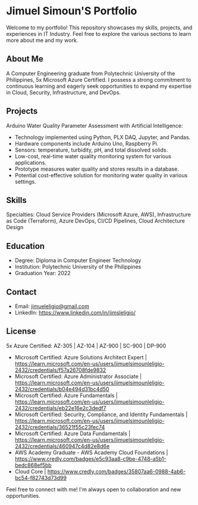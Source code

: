 # Jimuel Simoun'S Portfolio

Welcome to my portfolio! This repository showcases my skills, projects, and experiences in IT Industry. Feel free to explore the various sections to learn more about me and my work.

## About Me

A Computer Engineering graduate from Polytechnic University of the Philippines, 5x Microsoft Azure Certified. I possess a strong commitment to continuous learning and eagerly seek opportunities to expand my expertise in Cloud, Security, Infrastructure, and DevOps.

## Projects

Arduino Water Quality Parameter Assessment with Artificial Intelligence:
- Technology implemented using Python, PLX DAQ, Jupyter, and Pandas.
- Hardware components include Arduino Uno, Raspberry Pi.
- Sensors: temperature, turbidity, pH, and total dissolved solids.
- Low-cost, real-time water quality monitoring system for various applications.
- Prototype measures water quality and stores results in a database.
- Potential cost-effective solution for monitoring water quality in various settings.

## Skills

Specialties: Cloud Service Providers (Microsoft Azure, AWS), Infrastructure as Code (Terraform), Azure DevOps, CI/CD Pipelines, Cloud Architecture Design

## Education

- Degree: Diploma in Computer Engineer Technology
- Institution: Polytechnic University of the Philippines
- Graduation Year: 2022

## Contact

- Email: jimueleligio@gmail.com
- LinkedIn: https://www.linkedin.com/in/jimsleligio/

## License

5x Azure Certified: AZ-305 | AZ-104 | AZ-900 | SC-900 | DP-900

- Microsoft Certified: Azure Solutions Architect Expert | https://learn.microsoft.com/en-us/users/jimuelsimounleligio-2432/credentials/f57a26708fde9832
- Microsoft Certified: Azure Administrator Associate | https://learn.microsoft.com/en-us/users/jimuelsimounleligio-2432/credentials/b04e494d31bc4d50
- Microsoft Certified: Azure Fundamentals | https://learn.microsoft.com/en-us/users/jimuelsimounleligio-2432/credentials/eb22e16e2c3dedf7
- Microsoft Certified: Security, Compliance, and Identity Fundamentals | https://learn.microsoft.com/en-us/users/jimuelsimounleligio-2432/credentials/36521f55c23fec74
- Microsoft Certified: Azure Data Fundamentals | https://learn.microsoft.com/en-us/users/jimuelsimounleligio-2432/credentials/460947c4d82e8d6e
- AWS Academy Graduate - AWS Academy Cloud Foundations | https://www.credly.com/badges/e5c93aa8-c9be-4748-a5b1-bedc868ef5bb
- Cloud Core | https://www.credly.com/badges/35807aa6-0988-4ab6-bc54-f82743d73d99

Feel free to connect with me! I'm always open to collaboration and new opportunities.
